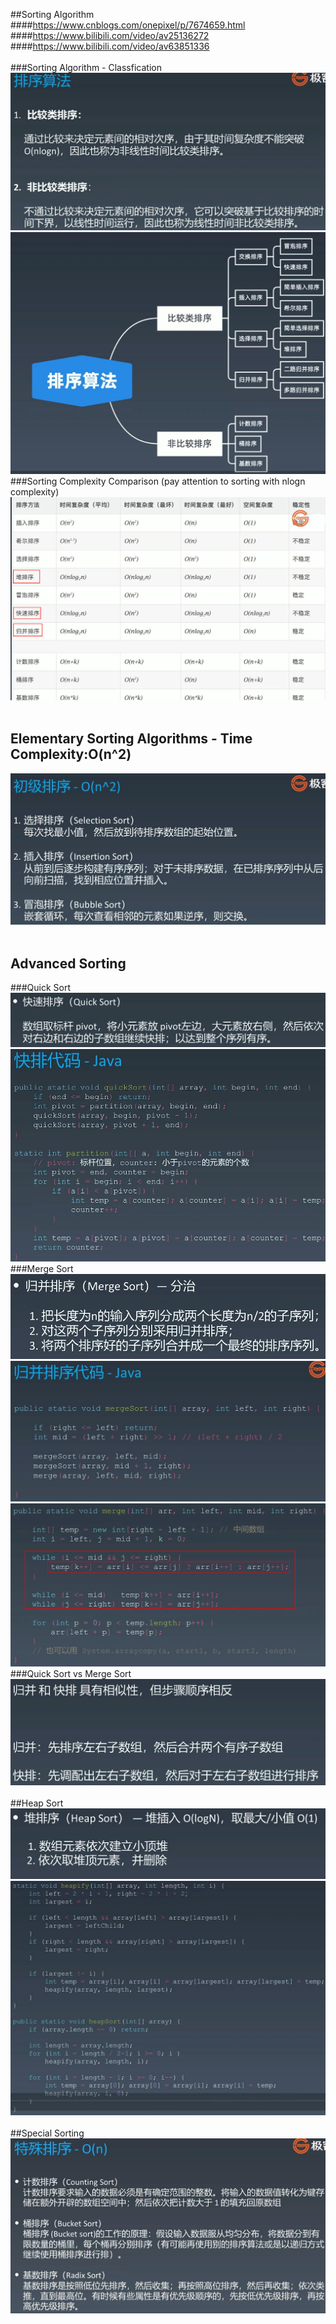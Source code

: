 ##Sorting Algorithm
####https://www.cnblogs.com/onepixel/p/7674659.html
####https://www.bilibili.com/video/av25136272
####https://www.bilibili.com/video/av63851336
<br></br>
###Sorting Algorithm - Classfication
![Image of /sorting_classification](imgs//sorting_classification.jpg)
![Image of /sorting_classification_1](imgs//sorting_classification_1.jpg)
###Sorting Complexity Comparison (pay attention to sorting with nlogn complexity)
![Image of /sorting_complexity](imgs//sorting_complexity.jpg)
<br></br>
## Elementary Sorting Algorithms - Time Complexity:O(n^2)
![Image of /elementary_sorting](imgs//elementary_sorting.jpg)
<br></br>
## Advanced Sorting
###Quick Sort
![Image of /quick_sort](imgs//quick_sort.jpg)
![Image of /quick_sort_1](imgs//quick_sort_1.jpg)
###Merge Sort
![Image of /quick_sort](imgs//merge_sort.jpg)
![Image of /quick_sort_1](imgs//merge_sort_1.jpg)
![Image of /quick_sort_2](imgs//merge_sort_2.jpg)
###Quick Sort vs Merge Sort
![Image of /quick_vs_merge_sort](imgs//quick_vs_merge_sort.jpg)
<br></br>
##Heap Sort
![Image of /heap_sort](imgs//heap_sort.jpg)
![Image of /heap_sort_1](imgs//heap_sort_1.jpg)
<br></br>
##Special Sorting
![Image of /special_sorting](imgs//special_sorting.jpg)
